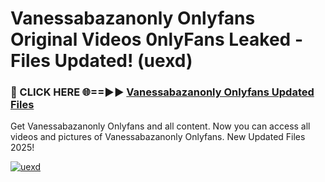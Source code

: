 # Vanessabazanonly Onlyfans Original Videos 0nlyFans Leaked - Files Updated! (uexd)

<h3>🔴 CLICK HERE 🌐==►► <a href="https://tinyurl.com/2m67pmp6" rel="nofollow">Vanessabazanonly Onlyfans Updated Files</a></h3>

Get Vanessabazanonly Onlyfans and all content. Now you can access all videos and pictures of Vanessabazanonly Onlyfans. New Updated Files 2025!

[![uexd](https://i.imgur.com/H4QAA4z.gif)](https://tinyurl.com/2m67pmp6)